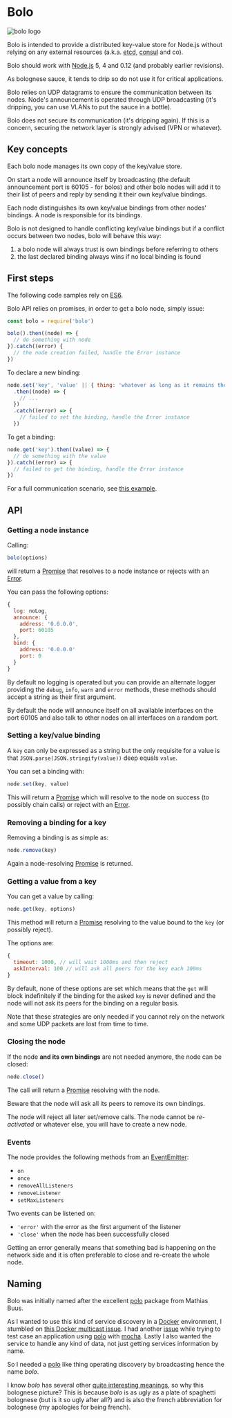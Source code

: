 # Bolo

![bolo logo](bolo.jpg)

Bolo is intended to provide a distributed key-value store for Node.js without relying on any external resources (a.k.a. [etcd](https://coreos.com/etcd/), [consul](https://www.consul.io/) and co).

Bolo should work with [Node.js](https://nodejs.org) 5, 4 and 0.12 (and probably earlier revisions).

As bolognese sauce, it tends to drip so do not use it for critical applications.

Bolo relies on UDP datagrams to ensure the communication between its nodes. Node's announcement is operated through UDP broadcasting (it's dripping, you can use VLANs to put the sauce in a bottle).

Bolo does not secure its communication (it's dripping again). If this is a concern, securing the network layer is strongly advised (VPN or whatever).

## Key concepts

Each bolo node manages its own copy of the key/value store.

On start a node will announce itself by broadcasting (the default announcement port is 60105 - for bolos) and other bolo nodes will add it to their list of peers and reply by sending it their own key/value bindings.

Each node distinguishes its own key/value bindings from other nodes' bindings. A node is responsible for its bindings.

Bolo is not designed to handle conflicting key/value bindings but if a conflict occurs between two nodes, bolo will behave this way:

1. a bolo node will always trust is own bindings before referring to others
2. the last declared binding always wins if no local binding is found

## First steps

The following code samples rely on [ES6](http://www.ecma-international.org/ecma-262/6.0/index.html).

Bolo API relies on promises, in order to get a bolo node, simply issue:

```javascript
const bolo = require('bolo')

bolo().then((node) => {
  // do something with node
}).catch((error) {
  // the node creation failed, handle the Error instance
})
```

To declare a new binding:

```javascript
node.set('key', 'value' || { thing: 'whatever as long as it remains the same after a JSON.parse(JSON.stringify(thing))')
  .then((node) => {
    // ...
  })
  .catch((error) => {
    // failed to set the binding, handle the Error instance
  })
```

To get a binding:

```javascript
node.get('key').then((value) => {
  // do something with the value
}).catch((error) => {
  // failed to get the binding, handle the Error instance
})
```

For a full communication scenario, see [this example](example/monoprocess.js).

## API

### Getting a node instance

Calling:

```javascript
bolo(options)
```

will return a [Promise][2] that resolves to a node instance or rejects with an [Error][1].

You can pass the following options:

```javascript
{
  log: noLog,
  announce: {
    address: '0.0.0.0',
    port: 60105
  },
  bind: {
    address: '0.0.0.0'
    port: 0
  }
}
```

By default no logging is operated but you can provide an alternate logger providing the `debug`, `info`, `warn` and `error` methods, these methods should accept a string as their first argument.

By default the node will announce itself on all available interfaces on the port 60105 and also talk to other nodes on all interfaces on a random port.

### Setting a key/value binding

A `key` can only be expressed as a string but the only requisite for a value is that `JSON.parse(JSON.stringify(value))` deep equals `value`.

You can set a binding with:

```javascript
node.set(key, value)
```

This will return a [Promise][2] which will resolve to the node on success (to possibly chain calls) or reject with an [Error][1].

### Removing a binding for a key

Removing a binding is as simple as:

```javascript
node.remove(key)
```

Again a node-resolving [Promise][2] is returned.

### Getting a value from a key

You can get a value by calling:

```javascript
node.get(key, options)
```

This method will return a [Promise][2] resolving to the value bound to the `key` (or possibly reject).

The options are:

```javascript
{
  timeout: 1000, // will wait 1000ms and then reject
  askInterval: 100 // will ask all peers for the key each 100ms
}
```

By default, none of these options are set which means that the `get` will block indefinitely if the binding for the asked `key` is never defined and the node will not ask its peers for the binding on a regular basis.

Note that these strategies are only needed if you cannot rely on the network and some UDP packets are lost from time to time.

### Closing the node

If the node **and its own bindings** are not needed anymore, the node can be closed:

```javascript
node.close()
```

The call will return a [Promise][2] resolving with the node.

Beware that the node will ask all its peers to remove its own bindings.

The node will reject all later set/remove calls.
The node cannot be *re-activated* or whatever else, you will have to create a new node.

### Events

The node provides the following methods from an [EventEmitter](https://nodejs.org/api/events.html#events_class_eventemitter):

- `on`
- `once`
- `removeAllListeners`
- `removeListener`
- `setMaxListeners`

Two events can be listened on:

- `'error'` with the error as the first argument of the listener
- `'close'` when the node has been successfully closed

Getting an error generally means that something bad is happening on the network side and it is often preferable to close and re-create the whole node.

## Naming

Bolo was initially named after the excellent [polo][3] package from Mathias Buus.

As I wanted to use this kind of service discovery in a [Docker](https://www.docker.com/) environment, I stumbled on [this Docker multicast issue]( https://github.com/docker/docker/issues/3043).
I had another [issue](https://github.com/mafintosh/polo/issues/28) while trying to test case an application using [polo][3] with [mocha](https://github.com/mochajs/mocha).
Lastly I also wanted the service to handle any kind of data, not just getting services information by name.

So I needed a [polo][3] like thing operating discovery by broadcasting hence the name *bolo*.

I know *bolo* has several other [quite interesting meanings](https://en.wikipedia.org/wiki/Bolo), so why this bolognese picture?
This is because *bolo* is as ugly as a plate of spaghetti bolognese (but is it so ugly after all?) and is also the french abbreviation for bolognese (my apologies for being french).

[1]: https://developer.mozilla.org/en-US/docs/Web/JavaScript/Reference/Global_Objects/Error
[2]: https://promisesaplus.com/
[3]: https://github.com/mafintosh/polo
